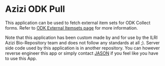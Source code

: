 # Azizi ODK Pull
This application can be used to fetch external item sets for ODK Collect forms. 
Refer to [ODK External Itemsets page](http://opendatakit.org/help/form-design/external-itemsets/)
for more information.

Note that this application has been custom made by and for use by the ILRI Azizi Bio-Repository team
and does not follow any standards at all ;).
Server side code used by this application is in another repository. You can however reverse engineer this app or simply contact [JASON](www.google.com/+jasonrogena) if you feel
like you have to use this App.